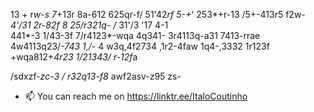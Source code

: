 13 +
r*w-s
7*+13r
8a-612
625qr-f/
51'42*rf
5-+*'
253*+r-13
/5+-413r5
f2w-*4'/31
2r-82f  8 25/r321q-
/* 31'/3 '17 4-1  
441*-3 
1/43-3f
7/r4123*-wqa
4q341-
3r4113q-a31
7413-rrae
4w4113q23/*-743
1,/*-
4
w3q,4f2734
,1r2-4faw
1q4-,3332
1r123f
+wqa812+*4r23
1/21343/
r-12f*a

/sdxzf-*zc-3
/*
*r32q13-f8*
awf2asv-z95
zs-
- 📫 You can reach me on https://linktr.ee/ItaloCoutinho
